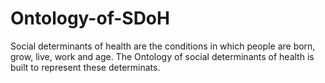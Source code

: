 # Ontology-of-SDoH

Social determinants of health are the conditions in which people are born, grow, live, work and age. The Ontology of social determinants of health is built to represent these determinats. 
